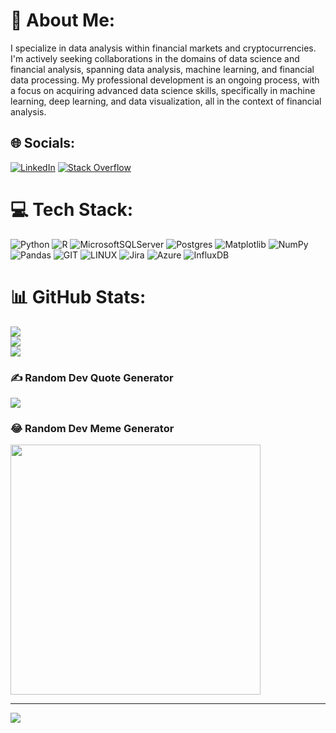 # 💫 About Me:
I specialize in data analysis within financial markets and cryptocurrencies. I'm actively seeking collaborations in the domains of data science and financial analysis, spanning data analysis, machine learning, and financial data processing. My professional development is an ongoing process, with a focus on acquiring advanced data science skills, specifically in machine learning, deep learning, and data visualization, all in the context of financial analysis.

## 🌐 Socials:
[![LinkedIn](https://img.shields.io/badge/LinkedIn-%230077B5.svg?logo=linkedin&logoColor=white)](https://linkedin.com/in/https://www.linkedin.com/in/aleksander-kunysz-mpw-0740b8181/) [![Stack Overflow](https://img.shields.io/badge/-Stackoverflow-FE7A16?logo=stack-overflow&logoColor=white)](https://stackoverflow.com/users/22741082) 

# 💻 Tech Stack:
![Python](https://img.shields.io/badge/python-3670A0?style=for-the-badge&logo=python&logoColor=ffdd54) ![R](https://img.shields.io/badge/r-%23276DC3.svg?style=for-the-badge&logo=r&logoColor=white) ![MicrosoftSQLServer](https://img.shields.io/badge/Microsoft%20SQL%20Server-CC2927?style=for-the-badge&logo=microsoft%20sql%20server&logoColor=white) ![Postgres](https://img.shields.io/badge/postgres-%23316192.svg?style=for-the-badge&logo=postgresql&logoColor=white) ![Matplotlib](https://img.shields.io/badge/Matplotlib-%23ffffff.svg?style=for-the-badge&logo=Matplotlib&logoColor=black) ![NumPy](https://img.shields.io/badge/numpy-%23013243.svg?style=for-the-badge&logo=numpy&logoColor=white) ![Pandas](https://img.shields.io/badge/pandas-%23150458.svg?style=for-the-badge&logo=pandas&logoColor=white) ![GIT](https://img.shields.io/badge/Git-fc6d26?style=for-the-badge&logo=git&logoColor=white) ![LINUX](https://img.shields.io/badge/Linux-FCC624?style=for-the-badge&logo=linux&logoColor=black) ![Jira](https://img.shields.io/badge/jira-%230A0FFF.svg?style=for-the-badge&logo=jira&logoColor=white) ![Azure](https://img.shields.io/badge/azure-%230072C6.svg?style=for-the-badge&logo=microsoftazure&logoColor=white) ![InfluxDB](https://img.shields.io/badge/InfluxDB-22ADF6?style=for-the-badge&logo=InfluxDB&logoColor=white)
# 📊 GitHub Stats:
![](https://github-readme-stats.vercel.app/api?username=AleksanderKun&theme=radical&hide_border=false&include_all_commits=false&count_private=true)<br/>
![](https://github-readme-streak-stats.herokuapp.com/?user=AleksanderKun&theme=radical&hide_border=false)<br/>
![](https://github-readme-stats.vercel.app/api/top-langs/?username=AleksanderKun&theme=radical&hide_border=false&include_all_commits=false&count_private=true&layout=compact)

### ✍️ Random Dev Quote Generator
![](https://quotes-github-readme.vercel.app/api?type=horizontal&theme=radical)

### 😂 Random Dev Meme Generator
<img src='https://randommeme-five.vercel.app/' style="height: 400px;"/>

---
[![](https://visitcount.itsvg.in/api?id=AleksanderKun&icon=0&color=0)](https://visitcount.itsvg.in)

<!-- Proudly created with GPRM ( https://gprm.itsvg.in ) -->
